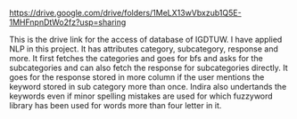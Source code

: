 https://drive.google.com/drive/folders/1MeLX13wVbxzub1Q5E-1MHFnpnDtWo2fz?usp=sharing

This is the drive link for the access of database of IGDTUW. 
I have applied NLP in this project.
It has attributes category, subcategory, response and more. 
It first fetches the categories and goes for bfs and asks for the subcategories and can also fetch the response for subcategories directly.
It goes for the response stored in more column if the user mentions the keyword stored in sub category more than once.
Indira also undertands the keywords even if minor spelling mistakes are used for which fuzzyword library has been used for words more than four letter in it.

